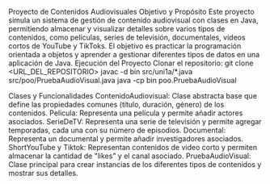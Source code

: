Proyecto de Contenidos Audiovisuales
Objetivo y Propósito
Este proyecto simula un sistema de gestión de contenido audiovisual con clases en Java, permitiendo almacenar y visualizar detalles sobre varios tipos de contenidos, como películas, series de televisión, documentales, videos cortos de YouTube y TikToks. El objetivo es practicar la programación orientada a objetos y aprender a gestionar diferentes tipos de datos en una aplicación de Java.
Ejecución del Proyecto
Clonar el repositorio:
git clone <URL_DEL_REPOSITORIO>
javac -d bin src/uni1a/*.java src/poo/PruebaAudioVisual.java
java -cp bin poo.PruebaAudioVisual

Clases y Funcionalidades
ContenidoAudiovisual: Clase abstracta base que define las propiedades comunes (título, duración, género) de los contenidos.
Pelicula: Representa una película y permite añadir actores asociados.
SerieDeTV: Representa una serie de televisión y permite agregar temporadas, cada una con su número de episodios.
Documental: Representa un documental y permite añadir investigadores asociados.
ShortYouTube y Tiktok: Representan contenidos de video corto y permiten almacenar la cantidad de "likes" y el canal asociado.
PruebaAudioVisual: Clase principal para crear instancias de los diferentes tipos de contenidos y mostrar sus detalles.
